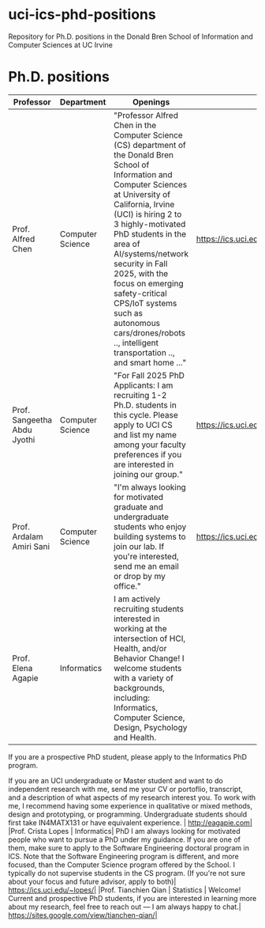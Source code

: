 # uci-ics-phd-positions
Repository for Ph.D. positions in the Donald Bren School of Information and Computer Sciences at UC Irvine


# Ph.D. positions

| Professor        | Department        | Openings | Source                       |
|------------------|-------------------|----------|--------------------------------|
| Prof. Alfred Chen  | Computer Science  |"Professor Alfred Chen in the Computer Science (CS) department of the Donald Bren School of Information and Computer Sciences at University of California, Irvine (UCI) is hiring 2 to 3 highly-motivated PhD students in the area of AI/systems/network security in Fall 2025, with the focus on emerging safety-critical CPS/IoT systems such as autonomous cars/drones/robots .., intelligent transportation .., and smart home ..." | https://ics.uci.edu/~alfchen/ads.html#phd |
| Prof. Sangeetha Abdu Jyothi | Computer Science       | "For Fall 2025 PhD Applicants: I am recruiting 1-2 Ph.D. students in this cycle. Please apply to UCI CS and list my name among your faculty preferences if you are interested in joining our group." |https://ics.uci.edu/~sabdujyo/         |
| Prof. Ardalam Amiri Sani| Computer Science| "I'm always looking for motivated graduate and undergraduate students who enjoy building systems to join our lab. If you're interested, send me an email or drop by my office."      | https://ics.uci.edu/~ardalan/index.html|
|Prof. Elena Agapie | Informatics| I am actively recruiting students interested in working at the intersection of HCI, Health, and/or Behavior Change! I welcome students with a variety of backgrounds, including: Informatics, Computer Science, Design, Psychology and Health.

If you are a prospective PhD student, please apply to the Informatics PhD program.

If you are an UCI undergraduate or Master student and want to do independent research with me, send me your CV or portoflio, transcript, and a description of what aspects of my research interest you. To work with me, I recommend having some experience in qualitative or mixed methods, design and prototyping, or programming. Undergraduate students should first take IN4MATX131 or have equivalent experience. | http://eagapie.com|
|Prof. Crista Lopes | Informatics| PhD I am always looking for motivated people who want to pursue a PhD under my guidance. If you are one of them, make sure to apply to the Software Engineering doctoral program in ICS. Note that the Software Engineering program is different, and more focused, than the Computer Science program offered by the School. I typically do not supervise students in the CS program. (If you're not sure about your focus and future advisor, apply to both)| https://ics.uci.edu/~lopes/|
|Prof. Tianchien Qian | Statistics | Welcome! Current and prospective PhD students, if you are interested in learning more about my research, feel free to reach out — I am always happy to chat.| https://sites.google.com/view/tianchen-qian/|